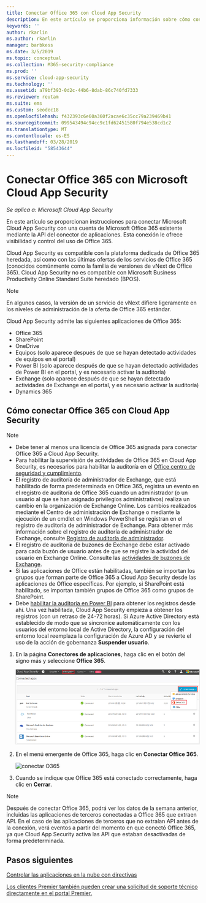 ```yaml
---
title: Conectar Office 365 con Cloud App Security
description: En este artículo se proporciona información sobre cómo conectar Office 365 con Cloud App Security mediante el conector de API para la visibilidad y el control del uso.
keywords: ''
author: rkarlin
ms.author: rkarlin
manager: barbkess
ms.date: 3/5/2019
ms.topic: conceptual
ms.collection: M365-security-compliance
ms.prod: ''
ms.service: cloud-app-security
ms.technology: ''
ms.assetid: a79bf393-0d2c-44b6-8dab-86c740fd7333
ms.reviewer: reutam
ms.suite: ems
ms.custom: seodec18
ms.openlocfilehash: f432393c6e60a360f2acae6c35cc79a239469b41
ms.sourcegitcommit: 099543494c94cc9c1fd62451580f794e538cd1c2
ms.translationtype: MT
ms.contentlocale: es-ES
ms.lasthandoff: 03/28/2019
ms.locfileid: "58543644"
---
```

# <a name="connect-office-365-to-microsoft-cloud-app-security"></a>Conectar Office 365 con Microsoft Cloud App Security

*Se aplica a: Microsoft Cloud App Security*

En este artículo se proporcionan instrucciones para conectar Microsoft Cloud App Security con una cuenta de Microsoft Office 365 existente mediante la API del conector de aplicaciones.  Esta conexión le ofrece visibilidad y control del uso de Office 365.
  
Cloud App Security es compatible con la plataforma dedicada de Office 365 heredada, así como con las últimas ofertas de los servicios de Office 365 (conocidos comúnmente como la familia de versiones de vNext de Office 365).  Cloud App Security no es compatible con Microsoft Business Productivity Online Standard Suite heredado (BPOS). 

> [!NOTE]
> En algunos casos, la versión de un servicio de vNext difiere ligeramente en los niveles de administración de la oferta de Office 365 estándar.

Cloud App Security admite las siguientes aplicaciones de Office 365:

- Office 365
- SharePoint
- OneDrive
- Equipos (solo aparece después de que se hayan detectado actividades de equipos en el portal)
- Power BI (solo aparece después de que se hayan detectado actividades de Power BI en el portal, y es necesario activar la auditoría)
- Exchange (solo aparece después de que se hayan detectado actividades de Exchange en el portal, y es necesario activar la auditoría)
- Dynamics 365
 
## <a name="how-to-connect-office-365-to-cloud-app-security"></a>Cómo conectar Office 365 con Cloud App Security  
  
> [!NOTE]
>- Debe tener al menos una licencia de Office 365 asignada para conectar Office 365 a Cloud App Security.
>- Para habilitar la supervisión de actividades de Office 365 en Cloud App Security, es necesarios para habilitar la auditoría en el [Office centro de seguridad y cumplimiento](https://support.microsoft.com/help/4026501/office-auditing-in-office-365-for-admins).
>-  El registro de auditoría de administrador de Exchange, que está habilitado de forma predeterminada en Office 365, registra un evento en el registro de auditoría de Office 365 cuando un administrador (o un usuario al que se han asignado privilegios administrativos) realiza un cambio en la organización de Exchange Online. Los cambios realizados mediante el Centro de administración de Exchange o mediante la ejecución de un cmdlet en Windows PowerShell se registran en el registro de auditoría de administrador de Exchange. Para obtener más información sobre el registro de auditoría de administrador de Exchange, consulte [Registro de auditoría de administrador](https://docs.microsoft.com/exchange/security-and-compliance/exchange-auditing-reports/view-administrator-audit-log).
>- El registro de auditoría de buzones de Exchange debe estar activado para cada buzón de usuario antes de que se registre la actividad del usuario en Exchange Online. Consulte las [actividades de buzones de Exchange](https://support.office.com/article/Search-the-audit-log-in-the-Office-365-Security-Compliance-Center-0d4d0f35-390b-4518-800e-0c7ec95e946c).
>- Si las aplicaciones de Office están habilitadas, también se importan los grupos que forman parte de Office 365 a Cloud App Security desde las aplicaciones de Office específicas. Por ejemplo, si SharePoint está habilitado, se importan también grupos de Office 365 como grupos de SharePoint.
>- Debe [habilitar la auditoría en Power BI](https://powerbi.microsoft.com/documentation/powerbi-admin-auditing/) para obtener los registros desde ahí. Una vez habilitada, Cloud App Security empieza a obtener los registros (con un retraso de 24-72 horas).
> Si Azure Active Directory está establecido de modo que se sincronice automáticamente con los usuarios del entorno local de Active Directory, la configuración del entorno local reemplaza la configuración de Azure AD y se revierte el uso de la acción de gobernanza **Suspender usuario**. 
 
1.  En la página **Conectores de aplicaciones**, haga clic en el botón del signo más y seleccione **Office 365**.  

      ![conectar O365](./media/connect-0365.png) 

2.  En el menú emergente de Office 365, haga clic en **Conectar Office 365**.

      ![conectar O365](./media/office-connect.png) 
 
3.   Cuando se indique que Office 365 está conectado correctamente, haga clic en **Cerrar**.
  
> [!NOTE] 
> Después de conectar Office 365, podrá ver los datos de la semana anterior, incluidas las aplicaciones de terceros conectadas a Office 365 que extraen API. En el caso de las aplicaciones de terceros que no extraían API antes de la conexión, verá eventos a partir del momento en que conectó Office 365, ya que Cloud App Security activa las API que estaban desactivadas de forma predeterminada.

## <a name="next-steps"></a>Pasos siguientes  
[Controlar las aplicaciones en la nube con directivas](control-cloud-apps-with-policies.md)   

[Los clientes Premier también pueden crear una solicitud de soporte técnico directamente en el portal Premier.](https://premier.microsoft.com/)  
  
  
